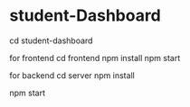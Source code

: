 # student-Dashboard

cd student-dashboard

for frontend
cd frontend
npm install
npm start

for backend
cd server
npm install

npm start
